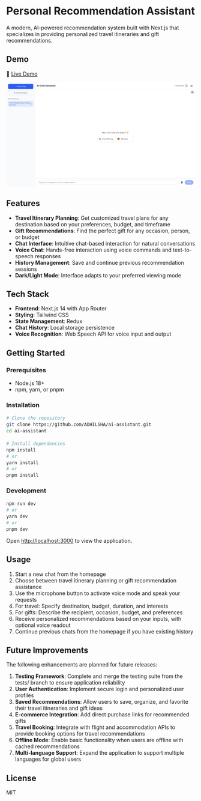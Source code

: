 # Personal Recommendation Assistant

A modern, AI-powered recommendation system built with Next.js that specializes in providing personalized travel itineraries and gift recommendations.

## Demo

🔗 [Live Demo](https://ai-assistant-xzmb.vercel.app/)

[![Personal Recommendation Assistant](public/app-screenshot.png)](https://ai-assistant-xzmb.vercel.app/)

## Features

- **Travel Itinerary Planning**: Get customized travel plans for any destination based on your preferences, budget, and timeframe
- **Gift Recommendations**: Find the perfect gift for any occasion, person, or budget
- **Chat Interface**: Intuitive chat-based interaction for natural conversations
- **Voice Chat**: Hands-free interaction using voice commands and text-to-speech responses
- **History Management**: Save and continue previous recommendation sessions
- **Dark/Light Mode**: Interface adapts to your preferred viewing mode


## Tech Stack

- **Frontend**: Next.js 14 with App Router
- **Styling**: Tailwind CSS
- **State Management**: Redux
- **Chat History**: Local storage persistence
- **Voice Recognition**: Web Speech API for voice input and output

## Getting Started

### Prerequisites

- Node.js 18+ 
- npm, yarn, or pnpm

### Installation

```bash
# Clone the repository
git clone https://github.com/ADHILSHA/ai-assistant.git
cd ai-assistant

# Install dependencies
npm install
# or
yarn install
# or
pnpm install
```

### Development

```bash
npm run dev
# or
yarn dev
# or
pnpm dev
```

Open [http://localhost:3000](http://localhost:3000) to view the application.

## Usage

1. Start a new chat from the homepage
2. Choose between travel itinerary planning or gift recommendation assistance
3. Use the microphone button to activate voice mode and speak your requests
4. For travel: Specify destination, budget, duration, and interests
5. For gifts: Describe the recipient, occasion, budget, and preferences
6. Receive personalized recommendations based on your inputs, with optional voice readout
7. Continue previous chats from the homepage if you have existing history

## Future Improvements

The following enhancements are planned for future releases:

1. **Testing Framework**: Complete and merge the testing suite from the tests/ branch to ensure application reliability
2. **User Authentication**: Implement secure login and personalized user profiles
3. **Saved Recommendations**: Allow users to save, organize, and favorite their travel itineraries and gift ideas
4. **E-commerce Integration**: Add direct purchase links for recommended gifts
5. **Travel Booking**: Integrate with flight and accommodation APIs to provide booking options for travel recommendations
6. **Offline Mode**: Enable basic functionality when users are offline with cached recommendations
7. **Multi-language Support**: Expand the application to support multiple languages for global users

## License

MIT
